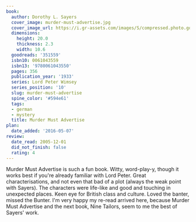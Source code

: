 ```yaml
---
book:
  author: Dorothy L. Sayers
  cover_image: murder-must-advertise.jpg
  cover_image_url: https://i.gr-assets.com/images/S/compressed.photo.goodreads.com/books/1389232617l/351559.jpg
  dimensions:
    height: 20.0
    thickness: 2.3
    width: 10.6
  goodreads: '351559'
  isbn10: 0061043559
  isbn13: '9780061043550'
  pages: 356
  publication_year: '1933'
  series: Lord Peter Wimsey
  series_position: '10'
  slug: murder-must-advertise
  spine_color: '#594e61'
  tags:
  - german
  - mystery
  title: Murder Must Advertise
plan:
  date_added: '2016-05-07'
review:
  date_read: 2005-12-01
  did_not_finish: false
  rating: 4
---
```


Murder Must Advertise is such a fun book. Witty, word-play-y, though it works best if you're already familiar with Lord Peter. Great characterisations, and not even that bad of a plot (always the weak point with Sayers). The characters were life-like and good and touching in unexpected places. Keen eye for British class and culture. Loved the banter, missed the Bunter. I'm very happy my re-read arrived here, because Murder Must Advertise and the next book, Nine Tailors, seem to me the best of Sayers' work.
